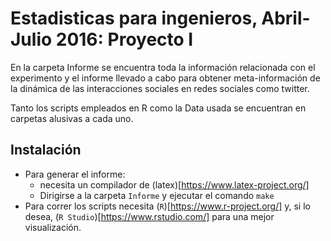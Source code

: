 # Estadisticas para ingenieros, Abril-Julio 2016: Proyecto I

En la carpeta Informe se encuentra toda la información relacionada con el experimento y el informe llevado a cabo para obtener meta-información de la dinámica de las interacciones sociales en redes sociales como twitter.

Tanto los scripts empleados en R como la Data usada se encuentran en carpetas alusivas a cada uno.

## Instalación

- Para generar el informe:
    - necesita un compilador de (latex)[https://www.latex-project.org/] 
    - Dirigirse a la carpeta `Informe` y ejecutar el comando `make`
- Para correr los scripts necesita (`R`)[https://www.r-project.org/] y, si lo desea, (`R Studio`)[https://www.rstudio.com/] para una mejor visualización. 

